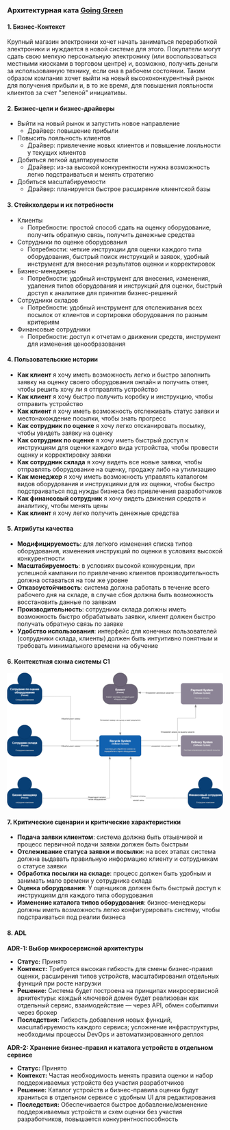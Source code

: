 ### Архитектурная ката [Going Green](http://nealford.com/katas/kata?id=GoingGreen "Going Green")

#### 1. **Бизнес-Контекст**

Крупный магазин электроники хочет начать заниматься переработкой электроники и нуждается в новой системе для этого. Покупатели могут сдать свою мелкую персональную электронику (или воспользоваться местными киосками в торговом центре) и, возможно, получить деньги за использованную технику, если она в рабочем состоянии. Таким образом компания хочет выйти на новый  высококонкурентный рынок для получения прибыли и, в то же время, для повышения  лояльности клиентов за счет "зеленой" инициативы. 

#### 2. **Бизнес-цели и бизнес-драйверы**
 - Выйти на новый рынок и запустить новое направление
   - Драйвер: повышение прибыли 
 - Повысить лояльность клиентов
   - Драйвер: привлечение новых клиентов и повышение лояльности у текущих  клиентов
 - Добиться легкой адаптируемости
   - Драйвер: из-за высокой конкурентности нужна возможность легко подстраиваться и менять стратегию
 - Добиться масштабируемости
   - Драйвер: планируется быстрое расширение клиентской базы
#### 3. **Стейкхолдеры и их потребности**
 - Клиенты
   - Потребности: простой способ сдать на оценку оборудование, получить обратную связь,  получить денежные средства
 - Сотрудники по оценке оборудования 
   - Потребности: четкие инструкции для оценки каждого типа оборудования, быстрый поиск инструкций и заявок, удобный инструмент для внесения результатов оценки и корректировок 
 - Бизнес-менеджеры
   - Потребности: удобный инструмент для внесения, изменения, удаления типов оборудования и инструкций для оценки, быстрый доступ к аналитике для принятия бизнес-решений  
 - Сотрудники складов
   - Потребности: удобный инструмент для отслеживания всех посылок от клиентов и сортировки оборудования по разным критериям 
 - Финансовые сотрудники
   - Потребности: доступ к отчетам о движении средств, инструмент для изменения ценообразования 
   
#### 4. **Пользовательские истории**
- **Как клиент** я хочу иметь возможность легко и быстро заполнить заявку на оценку своего оборудования онлайн и получить ответ, чтобы решить хочу ли я отправлять устройство
- **Как клиент** я хочу быстро получить коробку и инструкцию, чтобы отправить устройство
- **Как клиент** я хочу иметь возможность отслеживать статус заявки и местонахождение посылки, чтобы знать прогресс
- **Как сотрудник по оценке** я хочу легко отсканировать посылку, чтобы увидеть заявку на оценку
- **Как сотрудник по оценке** я хочу иметь быстрый доступ к инструкциям для оценки каждого вида устройства, чтобы провести оценку и корректировку заявки
- **Как сотрудник склада** я хочу видеть все новые заявки, чтобы отправлять оборудование на оценку, продажу либо на утилизацию
- **Как менеджер** я хочу иметь возможность управлять каталогом видов оборудования и инструкциями для их оценки, чтобы быстро подстраиваться под нужды бизнеса без привлечения разработчиков 
- **Как финансовый сотрудник** я хочу видеть движения средств и аналитику, чтобы менять цены
- **Как клиент** я хочу легко получить денежные средства

#### 5. **Атрибуты качества**

 - **Модифицируемость**:  для легкого изменения списка типов оборудования, изменения инструкций по оценки в условиях высокой конкурентности
 - **Масштабируемость**: в условиях высокой конкуренции, при успешной кампании по привлечению клиентов производительность должна оставаться на том же уровне
 - **Отказоустойчивость**: система должна работать в течение всего рабочего дня на складе, в случае сбоя должна быть возможность восстановить данные по заявкам
 - **Производительность**: сотрудники склада должны иметь возможность быстро обрабатывать заявки, клиент должен быстро получать обратную связь по заявке
 - **Удобство использования**: интерфейс для конечных пользователей (сотрудники склада, клиенты) должен быть интуитивно понятным и требовать минимального времени на обучение

#### 6. **Контекстная схнма системы C1**
![enter image description here](https://github.com/Anton-Grebenkin/GoingGreen/blob/main/HomeWork1/%D0%94%D0%B8%D0%B0%D0%B3%D1%80%D0%B0%D0%BC%D0%BC%D0%B0%20%D0%B1%D0%B5%D0%B7%20%D0%BD%D0%B0%D0%B7%D0%B2%D0%B0%D0%BD%D0%B8%D1%8F.drawio.png)

#### 7. **Критические сценарии и критические характеристики**
- **Подача заявки клиентом**: система должна быть отзывчивой и процесс первичной подачи заявки должен быть быстрым
- **Отслеживание статуса заявки и посылки**: на всех этапах система должна выдавать правильную информацию клиенту и сотрудникам о статусе заявки
- **Обработка посылки на складе**: процесс должен быть удобным и занимать мало времени у сотрудника склада
- **Оценка оборудования**: У оценщиков должен быть быстрый доступ к инструкциям для каждого типа оборудования 
- **Изменение каталога типов оборудования**: бизнес-менеджеры должны иметь возможность легко конфигурировать систему, чтобы подстраиваться под реалии бизнеса

#### 8. **ADL**
**ADR-1: Выбор микросервисной архитектуры**

-   **Статус:**  Принято
-   **Контекст:**  Требуется высокая гибкость для смены бизнес-правил оценки, расширения типов устройств, масштабирования отдельных функций при росте нагрузки
-   **Решение:**  Система будет построена на принципах микросервисной архитектуры: каждый ключевой домен будет реализован как отдельный сервис, взаимодействие — через API, обмен событиями через брокер
-   **Последствия:**  Гибкость добавления новых функций, масштабируемость каждого сервиса; усложнение инфраструктуры, необходимы процессы DevOps и автоматизированного деплоя

**ADR-2: Хранение бизнес-правил и каталога устройств в отдельном сервисе**

-   **Статус:**  Принято
-   **Контекст:**  Частая необходимость менять правила оценки и набор поддерживаемых устройств без участия разработчиков
-   **Решение:**  Каталог устройств и бизнес-правила оценки будут храниться в отдельном сервисе с удобным UI для редактирования
-   **Последствия:**  Обеспечивается быстрое добавление/изменение поддерживаемых устройств и схем оценки без участия разработчиков, повышается конкурентноспособность
